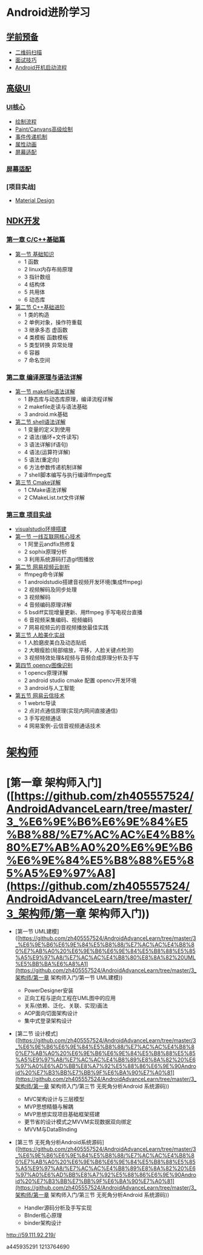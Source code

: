 # Android进阶学习

## [学前预备](https://github.com/zh405557524/AndroidAdvanceLearn/tree/master/0_readyClass)
* [二维码扫描](https://github.com/zh405557524/AndroidAdvanceLearn/tree/master/0_readyClass/1_QRcode)
* [面试技巧](https://github.com/zh405557524/AndroidAdvanceLearn/blob/master/0_readyClass/2_%E9%9D%A2%E8%AF%95/%E9%9D%A2%E8%AF%95%E6%8A%80%E5%B7%A7.md)
* [Android开机启动流程](https://github.com/zh405557524/AndroidAdvanceLearn/blob/master/0_readyClass/3_%20android%E5%BC%80%E6%9C%BA%E5%90%AF%E5%8A%A8%E6%B5%81%E7%A8%8B/android%E5%BC%80%E6%9C%BA%E5%90%AF%E5%8A%A8%E6%B5%81%E7%A8%8B.md)

## [高级UI](https://github.com/zh405557524/AndroidAdvanceLearn/tree/master/1_ui)

### [UI核心](https://github.com/zh405557524/AndroidAdvanceLearn/tree/master/1_ui/0_ui_core)
* [绘制流程](https://github.com/zh405557524/AndroidAdvanceLearn/tree/master/1_ui/0_ui_core/1_drawing_flow)
* [Paint/Canvans高级绘制](https://github.com/zh405557524/AndroidAdvanceLearn/tree/master/1_ui/0_ui_core/2_paint)
* [事件传递机制](https://github.com/zh405557524/AndroidAdvanceLearn/tree/master/1_ui/0_ui_core/3_touch)
* [属性动画](https://github.com/zh405557524/AndroidAdvanceLearn/tree/master/1_ui/0_ui_core/4_anim)
* [屏幕适配](https://github.com/zh405557524/AndroidAdvanceLearn/tree/master/1_ui/0_ui_core/5_%20adaptive)

### [屏幕适配](https://github.com/zh405557524/AndroidAdvanceLearn/tree/master/1_ui/1_%20screen)

### [项目实战]
* [Material Design](https://github.com/zh405557524/AndroidAdvanceLearn/tree/master/1_ui/2_%20project/1_materialDesign)

## [NDK开发](https://github.com/zh405557524/AndroidAdvanceLearn/tree/master/2_ndk)

### [第一章 C/C++基础篇](https://github.com/zh405557524/AndroidAdvanceLearn/tree/master/2_ndk/1_c:c%2B%2B%E5%9F%BA%E7%A1%80s)

* [第一节 基础知识](https://github.com/zh405557524/AndroidAdvanceLearn/tree/master/2_ndk/1_c:c%2B%2B%E5%9F%BA%E7%A1%80/1_%E5%9F%BA%E7%A1%80%E7%9F%A5%E8%AF%86)
  * 1 函数
  * 2 linux内存布局原理
  * 3 指针数组
  * 4 结构体
  * 5 共用体
  * 6 动态库
* [第二节 C++基础进阶](https://github.com/zh405557524/AndroidAdvanceLearn/tree/master/2_ndk/1_c:c%2B%2B%E5%9F%BA%E7%A1%80/2_c%2B%2B%E5%9F%BA%E7%A1%80%E8%BF%9B%E9%98%B6)
  * 1 类的构造
  * 2 单例对象，操作符重载
  * 3 继承多态 虚函数
  * 4 类模板 函数模板
  * 5 类型转换 异常处理
  * 6 容器
  * 7 命名空间

### [第二章 编译原理与语法详解](https://github.com/zh405557524/AndroidAdvanceLearn/tree/master/2_ndk/2_%E7%BC%96%E8%AF%91%E5%8E%9F%E7%90%86%E4%B8%8E%E8%AF%AD%E6%B3%95%E8%AF%A6%E8%A7%A3)

* [第一节 makefile语法详解](https://github.com/zh405557524/AndroidAdvanceLearn/tree/master/2_ndk/2_%E7%BC%96%E8%AF%91%E5%8E%9F%E7%90%86%E4%B8%8E%E8%AF%AD%E6%B3%95%E8%AF%A6%E8%A7%A3/1_makefile%E8%AF%AD%E6%B3%95%E8%AF%A6%E8%A7%A3)
  * 1  静态库与动态库原理，编译流程详解
  * 2 makefile走读与语法基础
  * 3 android.mk基础
* [第二节 shell语法详解](https://github.com/zh405557524/AndroidAdvanceLearn/tree/master/2_ndk/2_%E7%BC%96%E8%AF%91%E5%8E%9F%E7%90%86%E4%B8%8E%E8%AF%AD%E6%B3%95%E8%AF%A6%E8%A7%A3/2_shell%E8%AF%AD%E6%B3%95%E8%AF%A6%E8%A7%A3)
  * 1 变量的定义到使用
  * 2 语法(循环+文件读写)
  * 3 语法详解(if语句)
  * 4 语法(运算符详解)
  * 5 语法(重定向)
  * 6 方法参数传递机制详解
  * 7 shell脚本编写与执行编译ffmpeg库
* [第三节 Cmake详解](https://github.com/zh405557524/AndroidAdvanceLearn/tree/master/2_ndk/2_%E7%BC%96%E8%AF%91%E5%8E%9F%E7%90%86%E4%B8%8E%E8%AF%AD%E6%B3%95%E8%AF%A6%E8%A7%A3/3_Cmake%E8%AF%A6%E8%A7%A3)
  * 1 CMake语法详解
  * 2 CMakeList.txt文件详解

### [第三章 项目实战](https://github.com/zh405557524/AndroidAdvanceLearn/tree/master/2_ndk/3_%E9%A1%B9%E7%9B%AE%E5%AE%9E%E6%88%98)

* [visualstudio环境搭建](https://github.com/zh405557524/AndroidAdvanceLearn/tree/master/2_ndk/3_%E9%A1%B9%E7%9B%AE%E5%AE%9E%E6%88%98/0_visualstudio%E7%8E%AF%E5%A2%83%E6%90%AD%E5%BB%BA)
* [第一节 一线互联网核心技术](https://github.com/zh405557524/AndroidAdvanceLearn/tree/master/2_ndk/3_%E9%A1%B9%E7%9B%AE%E5%AE%9E%E6%88%98/1_%E4%B8%80%E7%BA%BF%E4%BA%92%E8%81%94%E7%BD%91%E6%A0%B8%E5%BF%83%E6%8A%80%E6%9C%AF)
  * 1 阿里云andfix热修复
  * 2 sophix原理分析
  * 3 利用系统源码打造gif图播放
* [第二节 网易视频云剖析](https://github.com/zh405557524/AndroidAdvanceLearn/tree/master/2_ndk/3_%E9%A1%B9%E7%9B%AE%E5%AE%9E%E6%88%98/2_%E7%BD%91%E6%98%93%E8%A7%86%E9%A2%91%E4%BA%91%E8%A7%A3%E6%9E%90)
  * ffmpeg命令详解
  * 1 androidstudio搭建音视频开发环境(集成ffmpeg)
  * 2 视频解码及同步处理
  * 3 视频解码
  * 4 音频编码原理详解
  * 5 bsdiff实现增量更新、用ffmpeg 手写电视台直播
  * 6  音视频采集编码、视频编码
  * 7 网易视频云的音视频播放最佳实践
* [第三节 人脸美化实战](https://github.com/zh405557524/AndroidAdvanceLearn/tree/master/2_ndk/3_%E9%A1%B9%E7%9B%AE%E5%AE%9E%E6%88%98/3_%E4%BA%BA%E8%84%B8%E7%BE%8E%E5%8C%96%E5%AE%9E%E6%88%98)
  * 1 人脸磨皮美白及动态贴纸
  * 2 大眼瘦脸(局部缩放，平移，人脸关键点检测)
  * 3 视频特效处理&视频与音频合成原理分析及手写
* [第四节 opencv图像识别](https://github.com/zh405557524/AndroidAdvanceLearn/tree/master/2_ndk/3_%E9%A1%B9%E7%9B%AE%E5%AE%9E%E6%88%98/4_opencv%E5%9B%BE%E5%83%8F%E8%AF%86%E5%88%AB)
  * 1 opencv原理详解
  * 2 android studio cmake 配置 opencv开发环境
  * 3 android与人工智能
* [第五节 网易云信技术](https://github.com/zh405557524/AndroidAdvanceLearn/tree/master/2_ndk/3_%E9%A1%B9%E7%9B%AE%E5%AE%9E%E6%88%98/5_%E7%BD%91%E6%98%93%E4%BA%91%E4%BF%A1%E6%8A%80%E6%9C%AF)
  * 1 webrtc导读
  * 2 点对点通信原理(实现内网间直接通信)
  * 3 手写视频通话
  * 4 网易案例-云信音视频通话技术



# [架构师]([https://github.com/zh405557524/AndroidAdvanceLearn/tree/master/3_%E6%9E%B6%E6%9E%84%E5%B8%88](https://github.com/zh405557524/AndroidAdvanceLearn/tree/master/3_架构师))

# [第一章 架构师入门]([https://github.com/zh405557524/AndroidAdvanceLearn/tree/master/3_%E6%9E%B6%E6%9E%84%E5%B8%88/%E7%AC%AC%E4%B8%80%E7%AB%A0%20%E6%9E%B6%E6%9E%84%E5%B8%88%E5%85%A5%E9%97%A8](https://github.com/zh405557524/AndroidAdvanceLearn/tree/master/3_架构师/第一章 架构师入门))

* [第一节 UML建模]([https://github.com/zh405557524/AndroidAdvanceLearn/tree/master/3_%E6%9E%B6%E6%9E%84%E5%B8%88/%E7%AC%AC%E4%B8%80%E7%AB%A0%20%E6%9E%B6%E6%9E%84%E5%B8%88%E5%85%A5%E9%97%A8/%E7%AC%AC%E4%B8%80%E8%8A%82%20UML%E5%BB%BA%E6%A8%A1](https://github.com/zh405557524/AndroidAdvanceLearn/tree/master/3_架构师/第一章 架构师入门/第一节 UML建模))
  * PowerDesigner安装
  * 正向工程与逆向工程在UML图中的应用
  * 关系(依赖、泛化、关联、实现)画法
  * AOP面向切面架构设计
  * 集中式登录架构设计

* [第二节 设计模式]([https://github.com/zh405557524/AndroidAdvanceLearn/tree/master/3_%E6%9E%B6%E6%9E%84%E5%B8%88/%E7%AC%AC%E4%B8%80%E7%AB%A0%20%E6%9E%B6%E6%9E%84%E5%B8%88%E5%85%A5%E9%97%A8/%E7%AC%AC%E4%B8%89%E8%8A%82%20%E6%97%A0%E6%AD%BB%E8%A7%92%E5%88%86%E6%9E%90Android%20%E7%B3%BB%E7%BB%9F%E6%BA%90%E7%A0%81](https://github.com/zh405557524/AndroidAdvanceLearn/tree/master/3_架构师/第一章 架构师入门/第三节 无死角分析Android 系统源码))
  * MVC架构设计与三层模型
  * MVP思想精髓与解耦
  * MVP思想实现项目基础框架搭建
  * 更节省的设计模式之MVVM实现数据双向绑定
  * MVVM与DataBInding

* [第三节 无死角分析Android系统源码]([https://github.com/zh405557524/AndroidAdvanceLearn/tree/master/3_%E6%9E%B6%E6%9E%84%E5%B8%88/%E7%AC%AC%E4%B8%80%E7%AB%A0%20%E6%9E%B6%E6%9E%84%E5%B8%88%E5%85%A5%E9%97%A8/%E7%AC%AC%E4%B8%89%E8%8A%82%20%E6%97%A0%E6%AD%BB%E8%A7%92%E5%88%86%E6%9E%90Android%20%E7%B3%BB%E7%BB%9F%E6%BA%90%E7%A0%81](https://github.com/zh405557524/AndroidAdvanceLearn/tree/master/3_架构师/第一章 架构师入门/第三节 无死角分析Android 系统源码))
  * Handler源码分析及手写实现
  * BInder核心原理
  * binder架构设计
































http://59.111.92.219/

a445935291
1213764690